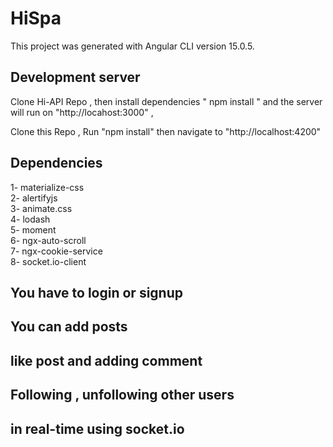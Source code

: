 # HiSpa

This project was generated with Angular CLI version 15.0.5.

## Development server

Clone Hi-API Repo , then install dependencies " npm install " and the server will run on "http://locahost:3000" ,

Clone this Repo , Run "npm install" then navigate to "http://localhost:4200"

## Dependencies

1- materialize-css<br>
2- alertifyjs<br>
3- animate.css<br>
4- lodash<br>
5- moment<br>
6- ngx-auto-scroll<br>
7- ngx-cookie-service<br>
8- socket.io-client<br>

## You have to login or signup

## You can add posts

## like post and adding comment

## Following , unfollowing other users

## in real-time using socket.io
